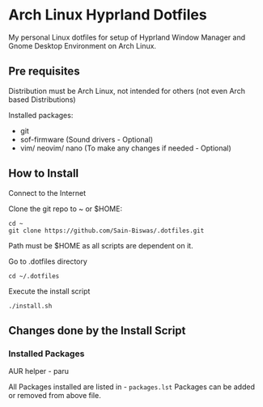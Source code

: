 # Arch Linux Hyprland Dotfiles

My personal Linux dotfiles for setup of Hyprland Window Manager and Gnome Desktop Environment on Arch Linux.

## Pre requisites

Distribution must be Arch Linux, not intended for others (not even Arch based Distributions)

Installed packages:

- git
- sof-firmware (Sound drivers - Optional)
- vim/ neovim/ nano (To make any changes if needed - Optional)

## How to Install

Connect to the Internet

Clone the git repo to ~ or $HOME:

```
cd ~
git clone https://github.com/Sain-Biswas/.dotfiles.git
```

Path must be $HOME as all scripts are dependent on it.

Go to .dotfiles directory

```
cd ~/.dotfiles
```

Execute the install script

```
./install.sh
```

## Changes done by the Install Script

### Installed Packages

AUR helper - paru

All Packages installed are listed in - `packages.lst`
Packages can be added or removed from above file.

